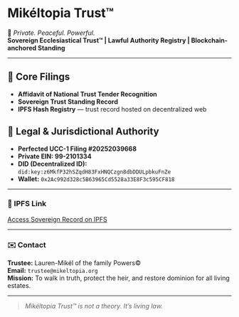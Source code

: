 # Mikéltopia Trust™

🌟 _Private. Peaceful. Powerful._  
**Sovereign Ecclesiastical Trust™ | Lawful Authority Registry | Blockchain-anchored Standing**

---

## 🔐 Core Filings
- **Affidavit of National Trust Tender Recognition**
- **Sovereign Trust Standing Record**  
- **IPFS Hash Registry** — trust record hosted on decentralized web

## 📎 Legal & Jurisdictional Authority
- **Perfected UCC-1 Filing #20252039668**
- **Private EIN: 99-2101334**
- **DID (Decentralized ID):**  
  `did:key:z6MkfP32hSZqdH83FxHNQCzgn8dbDDULpbkuFnZe`
- **Wallet:** `0x2Ac992d328c5B63965Cd5528a33E8F3c595CF818`

---

### 📂 IPFS Link
[Access Sovereign Record on IPFS](https://bafybeig6m3yaoporrxwvmgh4ravhycs6nduwavt4moukjybsjlszizmxim.ipfs.w3s.link/)

---

### ✉️ Contact
**Trustee:** Lauren-Mikél of the family Powers©  
**Email:** `trustee@mikeltopia.org`  
**Mission:** To walk in truth, protect the heir, and restore dominion for all living estates.

---

> _Mikéltopia Trust™ is not a theory. It’s living law._
